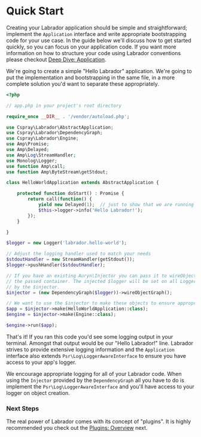 # Quick Start 

Creating your Labrador application should be simple and straightforward; implement the `Application` interface and write 
appropriate bootstrapping code for your use case. In the guide below we'll discuss how to get started quickly, so you 
can focus on your application code. If you want more information on how to structure your code using Labrador 
conventions please checkout [Deep Dive: Application][deep-dive-app].

We're going to create a simple "Hello Labrador" application. We're going to put the implementation and bootstrapping in 
the same file, in a more complete solution you'd want to separate these appropriately.

```php
<?php

// app.php in your project's root directory

require_once __DIR__ . '/vendor/autoload.php';

use Cspray\Labrador\AbstractApplication;
use Cspray\Labrador\DependencyGraph;
use Cspray\Labrador\Engine;
use Amp\Promise;
use Amp\Delayed;
use Amp\Log\StreamHandler;
use Monolog\Logger;
use function Amp\call;
use function Amp\ByteStream\getStdout;

class HelloWorldApplication extends AbstractApplication {

    protected function doStart() : Promise {
        return call(function() {
            yield new Delayed(1);  // just to show that we are running on the Loop
            $this->logger->info('Hello Labrador!');
        }); 
    }

}

$logger = new Logger('labrador.hello-world');

// Adjust the logging handler used to match your needs
$stdoutHandler = new StreamHandler(getStdout());
$logger->pushHandler($stdoutHandler);

// If you have an existing Auryn\Injector you can pass it to wireObjectGraph to have Labrador's objects registered into 
// the passed container. The injected $logger will be set on all LoggerAwareInterface implementations that are created 
// by the $injector.
$injector = (new DependencyGraph($logger))->wireObjectGraph();

// We want to use the $injector to make these objects to ensure appropriate dependencies are autowired
$app = $injector->make(HelloWorldApplication::class);
$engine = $injector->make(Engine::class);

$engine->run($app);
```

That's it! If you ran this code you'd see some logging output in your terminal. Amongst that output would be our 
"Hello Labrador!" line. Labrador strives to provide extensive logging information and the `Application` interface also 
extends `Psr\Log\LoggerAwareInterface` to ensure you have access to your app's logger.

<div class="message is-info">
    <div class="message-body">
        We encourage appropriate logging for all of your Labrador code. When using the <code>Injector</code> provided by
        the <code>DependencyGraph</code> all you have to do is implement the <code>Psr\Log\LoggerAwareInterface</code> 
        and you'll have access to your logger on object creation.
    </div>
</div>

### Next Steps

The real power of Labrador comes with its concept of "plugins". It is highly recommended you check out the 
[Plugins: Overview][plugins-overview] next.

[deep-dive-app]: {{site.baseurl}}/references/application-deep-dive
[plugins-overview]: {{site.baseurl}}/tutorials/plugins-overview